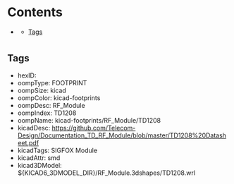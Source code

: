 



Contents
========

* [](#)
	* [Tags](#tags)

# 

## Tags

- hexID: 
- oompType: FOOTPRINT
- oompSize: kicad
- oompColor: kicad-footprints
- oompDesc: RF_Module
- oompIndex: TD1208
- oompName: kicad-footprints/RF_Module/TD1208
- kicadDesc: https://github.com/Telecom-Design/Documentation_TD_RF_Module/blob/master/TD1208%20Datasheet.pdf
- kicadTags: SIGFOX Module
- kicadAttr: smd
- kicad3DModel: ${KICAD6_3DMODEL_DIR}/RF_Module.3dshapes/TD1208.wrl
